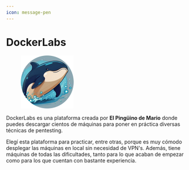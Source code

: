 ```yaml
---
icon: message-pen
---
```


# DockerLabs

<div align="left" data-full-width="false"><figure><img src="../../.gitbook/assets/image (1) (1) (1).png" alt="" width="144"><figcaption></figcaption></figure></div>

DockerLabs es una plataforma creada por **El Pingüino de Mario** donde puedes descargar cientos de máquinas para poner en práctica diversas técnicas de pentesting.

Elegí esta plataforma para practicar, entre otras, porque es muy cómodo desplegar las máquinas en local sin necesidad de VPN's. Además, tiene máquinas de todas las dificultades, tanto para lo que acaban de empezar como para los que cuentan con bastante experiencia.
